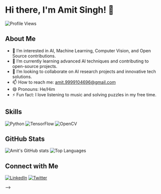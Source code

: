 # Hi there, I'm Amit Singh! 👋

![Profile Views](https://komarev.com/ghpvc/?username=amit140381&label=Profile%20views&color=0e75b6&style=flat)

## About Me

- 👀 I’m interested in AI, Machine Learning, Computer Vision, and Open Source contributions.
- 🌱 I’m currently learning advanced AI techniques and contributing to open-source projects.
- 💞️ I’m looking to collaborate on AI research projects and innovative tech solutions.
- 📫 How to reach me: [amit.9999104696@gmail.com](mailto:amit.9999104696@gmail.com)
- 😄 Pronouns: He/Him
- ⚡ Fun fact: I love listening to music and solving puzzles in my free time.

## Skills

![Python](https://img.shields.io/badge/Python-3776AB?style=for-the-badge&logo=python&logoColor=white)
![TensorFlow](https://img.shields.io/badge/TensorFlow-FF6F00?style=for-the-badge&logo=tensorflow&logoColor=white)
![OpenCV](https://img.shields.io/badge/OpenCV-5C3EE8?style=for-the-badge&logo=opencv&logoColor=white)


## GitHub Stats

![Amit's GitHub stats](https://github-readme-stats.vercel.app/api?username=amit140381&show_icons=true&theme=radical)
![Top Languages](https://github-readme-stats.vercel.app/api/top-langs/?username=amit140381&layout=compact&theme=radical)

## Connect with Me

[![LinkedIn](https://img.shields.io/badge/LinkedIn-0077B5?style=for-the-badge&logo=linkedin&logoColor=white)](https://www.linkedin.com/in/mobilist/)
[![Twitter](https://img.shields.io/badge/Twitter-1DA1F2?style=for-the-badge&logo=twitter&logoColor=white)](https://twitter.com/mobilist)

<!--
amit140381/amit140381 is a ✨ special ✨ repository because its `README.md` (this file) appears on your GitHub profile.
You can click the Preview link to take a look at your changes.
-->
-->
